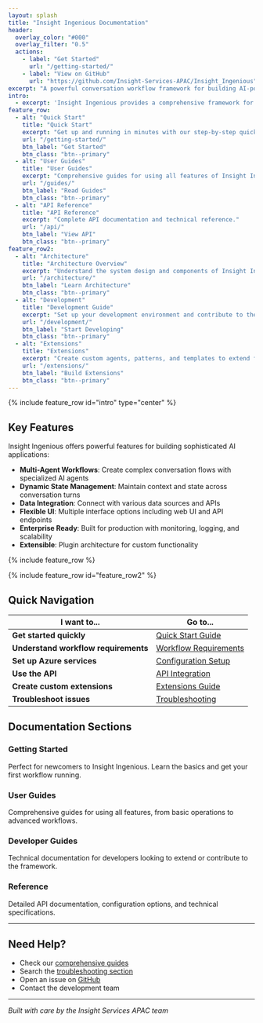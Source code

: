 ```yaml
---
layout: splash
title: "Insight Ingenious Documentation"
header:
  overlay_color: "#000"
  overlay_filter: "0.5"
  actions:
    - label: "Get Started"
      url: "/getting-started/"
    - label: "View on GitHub"
      url: "https://github.com/Insight-Services-APAC/Insight_Ingenious"
excerpt: "A powerful conversation workflow framework for building AI-powered applications with Azure OpenAI."
intro:
  - excerpt: 'Insight Ingenious provides a comprehensive framework for creating sophisticated AI-powered conversation workflows with enterprise-grade features.'
feature_row:
  - alt: "Quick Start"
    title: "Quick Start"
    excerpt: "Get up and running in minutes with our step-by-step quick start guide."
    url: "/getting-started/"
    btn_label: "Get Started"
    btn_class: "btn--primary"
  - alt: "User Guides"
    title: "User Guides"
    excerpt: "Comprehensive guides for using all features of Insight Ingenious."
    url: "/guides/"
    btn_label: "Read Guides"
    btn_class: "btn--primary"
  - alt: "API Reference"
    title: "API Reference"
    excerpt: "Complete API documentation and technical reference."
    url: "/api/"
    btn_label: "View API"
    btn_class: "btn--primary"
feature_row2:
  - alt: "Architecture"
    title: "Architecture Overview"
    excerpt: "Understand the system design and components of Insight Ingenious."
    url: "/architecture/"
    btn_label: "Learn Architecture"
    btn_class: "btn--primary"
  - alt: "Development"
    title: "Development Guide"
    excerpt: "Set up your development environment and contribute to the project."
    url: "/development/"
    btn_label: "Start Developing"
    btn_class: "btn--primary"
  - alt: "Extensions"
    title: "Extensions"
    excerpt: "Create custom agents, patterns, and templates to extend functionality."
    url: "/extensions/"
    btn_label: "Build Extensions"
    btn_class: "btn--primary"
---
```


{% include feature_row id="intro" type="center" %}

## Key Features

Insight Ingenious offers powerful features for building sophisticated AI applications:

- **Multi-Agent Workflows**: Create complex conversation flows with specialized AI agents
- **Dynamic State Management**: Maintain context and state across conversation turns
- **Data Integration**: Connect with various data sources and APIs
- **Flexible UI**: Multiple interface options including web UI and API endpoints
- **Enterprise Ready**: Built for production with monitoring, logging, and scalability
- **Extensible**: Plugin architecture for custom functionality

{% include feature_row %}

{% include feature_row id="feature_row2" %}

## Quick Navigation

| I want to... | Go to... |
|---------------|----------|
| **Get started quickly** | [Quick Start Guide](/getting-started/) |
| **Understand workflow requirements** | [Workflow Requirements](/workflows/) |
| **Set up Azure services** | [Configuration Setup](/configuration/) |
| **Use the API** | [API Integration](/guides/api-integration/) |
| **Create custom extensions** | [Extensions Guide](/extensions/) |
| **Troubleshoot issues** | [Troubleshooting](/troubleshooting/) |

## Documentation Sections

### Getting Started
Perfect for newcomers to Insight Ingenious. Learn the basics and get your first workflow running.

### User Guides
Comprehensive guides for using all features, from basic operations to advanced workflows.

### Developer Guides
Technical documentation for developers looking to extend or contribute to the framework.

### Reference
Detailed API documentation, configuration options, and technical specifications.

---

## Need Help?

- Check our [comprehensive guides](/guides/)
- Search the [troubleshooting section](/troubleshooting/)
- Open an issue on [GitHub](https://github.com/Insight-Services-APAC/Insight_Ingenious/issues)
- Contact the development team

---

*Built with care by the Insight Services APAC team*
